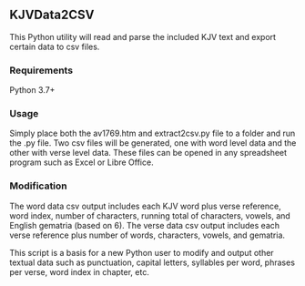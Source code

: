 ## KJVData2CSV
This Python utility will read and parse the included KJV text and export certain data to csv files.

### Requirements
Python 3.7+

### Usage
Simply place both the av1769.htm and extract2csv.py file to a folder and run the .py file. Two csv files will be generated, one with word level data and the other with verse level data. These files can be opened in any spreadsheet program such as Excel or Libre Office.

### Modification
The word data csv output includes each KJV word plus verse reference, word index, number of characters, running total of characters, vowels, and English gematria (based on 6). The verse data csv output includes each verse reference plus number of words, characters, vowels, and gematria.

This script is a basis for a new Python user to modify and output other textual data such as punctuation, capital letters, syllables per word, phrases per verse, word index in chapter, etc. 
